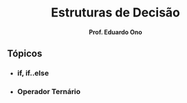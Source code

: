 
<h1 align="center">
Estruturas de Decisão
</h1>

<h4 align="center">
Prof. Eduardo Ono
</h4>

## Tópicos

* ### if, if..else

* ### Operador Ternário

<br>
